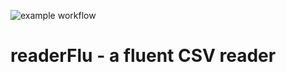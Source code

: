 ![example workflow](https://github.com/travelr/readerFlu/actions/workflows/ci.yml/badge.svg)

# readerFlu - a fluent CSV reader 
